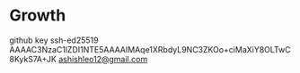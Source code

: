 # Growth

github key ssh-ed25519 AAAAC3NzaC1lZDI1NTE5AAAAIMAqe1XRbdyL9NC3ZKOo+ciMaXiY8OLTwC8KykS7A+JK ashishleo12@gmail.com
